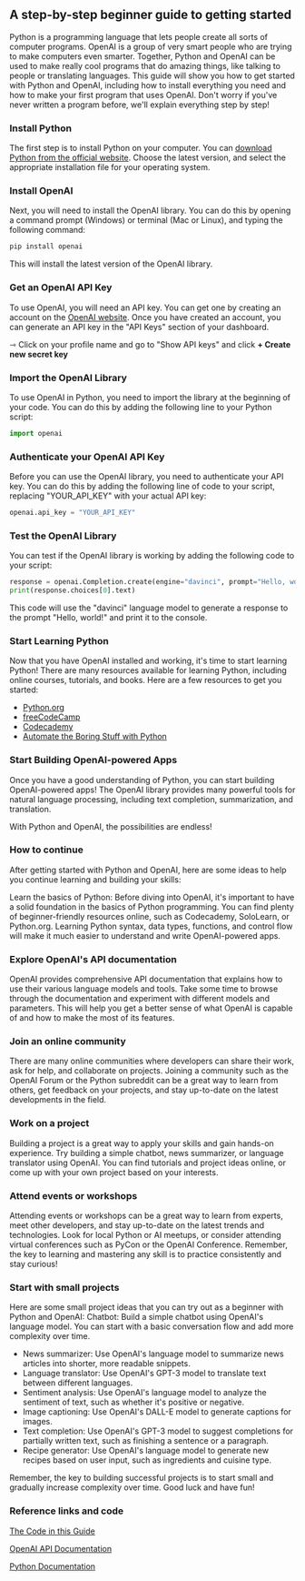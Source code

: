 ## A step-by-step beginner guide to getting started

Python is a programming language that lets people create all sorts of computer programs. OpenAI is a group of very smart people who are trying to make computers even smarter. Together, Python and OpenAI can be used to make really cool programs that do amazing things, like talking to people or translating languages. This guide will show you how to get started with Python and OpenAI, including how to install everything you need and how to make your first program that uses OpenAI. Don't worry if you've never written a program before, we'll explain everything step by step!



### Install Python

The first step is to install Python on your computer. You can [download Python from the official website](https://www.python.org/downloads). Choose the latest version, and select the appropriate installation file for your operating system.


### Install OpenAI

Next, you will need to install the OpenAI library. You can do this by opening a command prompt (Windows) or terminal (Mac or Linux), and typing the following command: 

```python
pip install openai 
```

This will install the latest version of the OpenAI library.

### Get an OpenAI API Key

To use OpenAI, you will need an API key. You can get one by creating an account on the [OpenAI website](https://beta.openai.com/signup). Once you have created an account, you can generate an API key in the "API Keys" section of your dashboard. 

⇾ Click on your profile name and go to "Show API keys" and click **+ Create new secret key**


### Import the OpenAI Library

To use OpenAI in Python, you need to import the library at the beginning of your code. You can do this by adding the following line to your Python script: 

```python
import openai
```

### Authenticate your OpenAI API Key

Before you can use the OpenAI library, you need to authenticate your API key. You can do this by adding the following line of code to your script, replacing "YOUR_API_KEY" with your actual API key: 

```python
openai.api_key = "YOUR_API_KEY"
```

### Test the OpenAI Library

You can test if the OpenAI library is working by adding the following code to your script:

```python
response = openai.Completion.create(engine="davinci", prompt="Hello, world!")
print(response.choices[0].text)
```

This code will use the "davinci" language model to generate a response to the prompt "Hello, world!" and print it to the console.

### Start Learning Python

Now that you have OpenAI installed and working, it's time to start learning Python! There are many resources available for learning Python, including online courses, tutorials, and books. Here are a few resources to get you started:

- [Python.org](https://www.python.org/about/gettingstarted)
- [freeCodeCamp](https://www.freecodecamp.org/learn/scientific-computing-with-python)
- [Codecademy](https://www.codecademy.com/learn/learn-python-3)
- [Automate the Boring Stuff with Python](https://automatetheboringstuff.com)

### Start Building OpenAI-powered Apps

Once you have a good understanding of Python, you can start building OpenAI-powered apps! The OpenAI library provides many powerful tools for natural language processing, including text completion, summarization, and translation. 

With Python and OpenAI, the possibilities are endless!


### How to continue

After getting started with Python and OpenAI, here are some ideas to help you continue learning and building your skills:

Learn the basics of Python: Before diving into OpenAI, it's important to have a solid foundation in the basics of Python programming. You can find plenty of beginner-friendly resources online, such as Codecademy, SoloLearn, or Python.org. Learning Python syntax, data types, functions, and control flow will make it much easier to understand and write OpenAI-powered apps.


### Explore OpenAI's API documentation

OpenAI provides comprehensive API documentation that explains how to use their various language models and tools. Take some time to browse through the documentation and experiment with different models and parameters. This will help you get a better sense of what OpenAI is capable of and how to make the most of its features.


### Join an online community

There are many online communities where developers can share their work, ask for help, and collaborate on projects. Joining a community such as the OpenAI Forum or the Python subreddit can be a great way to learn from others, get feedback on your projects, and stay up-to-date on the latest developments in the field.


### Work on a project

Building a project is a great way to apply your skills and gain hands-on experience. Try building a simple chatbot, news summarizer, or language translator using OpenAI. You can find tutorials and project ideas online, or come up with your own project based on your interests.


### Attend events or workshops

Attending events or workshops can be a great way to learn from experts, meet other developers, and stay up-to-date on the latest trends and technologies. Look for local Python or AI meetups, or consider attending virtual conferences such as PyCon or the OpenAI Conference.
Remember, the key to learning and mastering any skill is to practice consistently and stay curious!


### Start with small projects

Here are some small project ideas that you can try out as a beginner with Python and OpenAI:
Chatbot: Build a simple chatbot using OpenAI's language model. You can start with a basic conversation flow and add more complexity over time.


- News summarizer: Use OpenAI's language model to summarize news articles into shorter, more readable snippets.
- Language translator: Use OpenAI's GPT-3 model to translate text between different languages.
- Sentiment analysis: Use OpenAI's language model to analyze the sentiment of text, such as whether it's positive or negative.
- Image captioning: Use OpenAI's DALL-E model to generate captions for images.
- Text completion: Use OpenAI's GPT-3 model to suggest completions for partially written text, such as finishing a sentence or a paragraph.
- Recipe generator: Use OpenAI's language model to generate new recipes based on user input, such as ingredients and cuisine type.

Remember, the key to building successful projects is to start small and gradually increase complexity over time. Good luck and have fun!

### Reference links and code

[The Code in this Guide](https://github.com/AAV-Christina/Python-and-OpenAI/blob/main/start-with-openai.py)

[OpenAI API Documentation](https://platform.openai.com/docs/introduction)

[Python Documentation](https://www.python.org/doc/)

